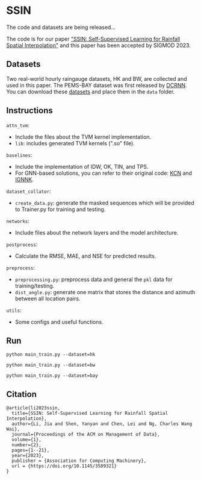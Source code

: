 # SSIN
The code and datasets are being released...

The code is for our paper ["SSIN: Self-Supervised Learning for Rainfall Spatial Interpolation"](https://dl.acm.org/doi/10.1145/3589321) 
and this paper has been accepted by SIGMOD 2023.

##  Datasets
Two real-world hourly raingauge datasets, HK and BW, are collected and used in this paper. 
The PEMS-BAY dataset was first released by [DCRNN](https://github.com/liyaguang/DCRNN/tree/master).
You can download these [datasets](https://drive.google.com/drive/folders/1tiS5UjcspNKcWL8RA7J3PxqhwciR5Lg3) and place them in the `data` folder.

## Instructions
`attn_tvm`:
* Include the files about the TVM kernel implementation.
* `lib`: includes generated TVM kernels (\".so\" file).

`baselines`:
* Include the implementation of IDW, OK, TIN, and TPS.
* For GNN-based solutions, you can refer to their original code: [KCN](https://github.com/tufts-ml/KCN) and [IGNNK](https://github.com/Kaimaoge/IGNNK).

`dataset_collator`:
* `create_data.py`: generate the masked sequences which will be provided to Trainer.py for training and testing.

`networks`:
* Include files about the network layers and the model architecture.

`postprocess`:
* Calculate the RMSE, MAE, and NSE for predicted results.

`preprocess`:
* `preprocessing.py`: preprocess data and general the `pkl` data for training/testing. 
* `dist_angle.py`: generate one matrix that stores the distance and azimuth between all location pairs.

`utils`:
* Some configs and useful functions.

## Run
```
python main_train.py --dataset=hk
```

```
python main_train.py --dataset=bw
```

```
python main_train.py --dataset=bay
```

## Citation
```
@article{li2023ssin,
  title={SSIN: Self-Supervised Learning for Rainfall Spatial Interpolation},
  author={Li, Jia and Shen, Yanyan and Chen, Lei and Ng, Charles Wang Wai},
  journal={Proceedings of the ACM on Management of Data},
  volume={1},
  number={2},
  pages={1--21},
  year={2023},
  publisher = {Association for Computing Machinery},
  url = {https://doi.org/10.1145/3589321}
}
```
